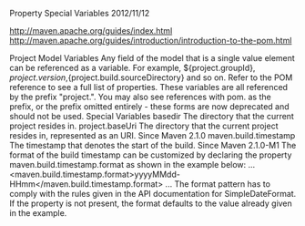 Property Special Variables 2012/11/12

http://maven.apache.org/guides/index.html
http://maven.apache.org/guides/introduction/introduction-to-the-pom.html

Project Model Variables
Any field of the model that is a single value element can be referenced as a variable. For example, ${project.groupId}, ${project.version},${project.build.sourceDirectory} and so on. Refer to the POM reference to see a full list of properties.
These variables are all referenced by the prefix "project.". You may also see references with pom. as the prefix, or the prefix omitted entirely - these forms are now deprecated and should not be used.
Special Variables
basedir	The directory that the current project resides in.
project.baseUri	The directory that the current project resides in, represented as an URI. Since Maven 2.1.0
maven.build.timestamp	The timestamp that denotes the start of the build. Since Maven 2.1.0-M1
The format of the build timestamp can be customized by declaring the property maven.build.timestamp.format as shown in the example below:
<project>
  ...
  <properties>
    <maven.build.timestamp.format>yyyyMMdd-HHmm</maven.build.timestamp.format>
  </properties>
  ...
</project>
The format pattern has to comply with the rules given in the API documentation for SimpleDateFormat. If the property is not present, the format defaults to the value already given in the example.
